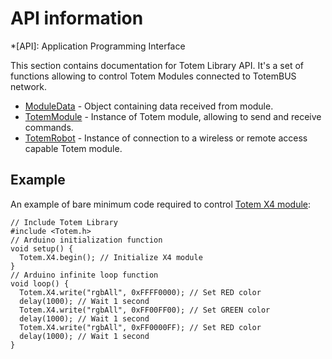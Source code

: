 # API information

*[API]: Application Programming Interface

This section contains documentation for Totem Library API. It's a set of functions allowing to control Totem Modules connected to TotemBUS network.  

- [ModuleData](/API/ModuleData) - Object containing data received from module.  
- [TotemModule](/API/TotemModule) - Instance of Totem module, allowing to send and receive commands.  
- [TotemRobot](/API/TotemRobot) - Instance of connection to a wireless or remote access capable Totem module.  

## Example

An example of bare minimum code required to control [Totem X4 module](/modules/04):

```arduino
// Include Totem Library
#include <Totem.h>
// Arduino initialization function
void setup() {
  Totem.X4.begin(); // Initialize X4 module
}
// Arduino infinite loop function
void loop() {
  Totem.X4.write("rgbAll", 0xFFFF0000); // Set RED color
  delay(1000); // Wait 1 second
  Totem.X4.write("rgbAll", 0xFF00FF00); // Set GREEN color
  delay(1000); // Wait 1 second
  Totem.X4.write("rgbAll", 0xFF0000FF); // Set RED color
  delay(1000); // Wait 1 second
}
```

